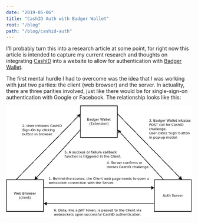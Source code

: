 ```yaml
---
date: "2019-05-06"
title: "CashID Auth with Badger Wallet"
root: "/blog"
path: "/blog/cashid-auth"
---
```


I'll probably turn this into a research article at some point, for right now
this article is intended to capture my current research and thoughts on
integrating [CashID](https://cashid.badgerwallet.cash/) into a website to
allow for authentication with [Badger Wallet](https://badger.bitcoin.com).

The first mental hurdle I had to overcome was the idea that I was working
with just two parties: the client (web browser) and the server. In actuality,
there are three parities involved, just like there would be for single-sign-on
authentication with Google or Facebook. The relationship looks like this:

![CashID Auth Flowchart](cashid-auth.jpeg 'CashID Auth Flowchart')
